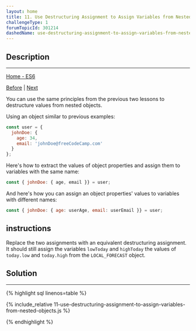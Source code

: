 ```yaml
---
layout: home 
title: 11. Use Destructuring Assignment to Assign Variables from Nested Objects
challengeType: 1
forumTopicId: 301214
dashedName: use-destructuring-assignment-to-assign-variables-from-nested-objects
---
```


<div class="row">
<div class="columnStmt" markdown="1">

## Description
------

[Home - ES6](../es6/README.md)

[Before](./10-use-destructuring-assignment-to-assign-variables-from-objects.md)  | [Next](./12-use-destructuring-assignment-to-assign-variables-from-arrays.md)

You can use the same principles from the previous two lessons to destructure values from nested objects.

Using an object similar to previous examples:

```js
const user = {
  johnDoe: { 
    age: 34,
    email: 'johnDoe@freeCodeCamp.com'
  }
};
```

Here's how to extract the values of object properties and assign them to variables with the same name:

```js
const { johnDoe: { age, email }} = user;
```

And here's how you can assign an object properties' values to variables with different names:

```js
const { johnDoe: { age: userAge, email: userEmail }} = user;
```

##  instructions 

Replace the two assignments with an equivalent destructuring assignment. It should still assign the variables `lowToday` and `highToday` the values of `today.low` and `today.high` from the `LOCAL_FORECAST` object.

</div>
<div class="columnSol" markdown="1">

## Solution
------

{% highlight sql linenos=table %}

{% include_relative 11-use-destructuring-assignment-to-assign-variables-from-nested-objects.js %}

{% endhighlight %}

</div>
</div>

